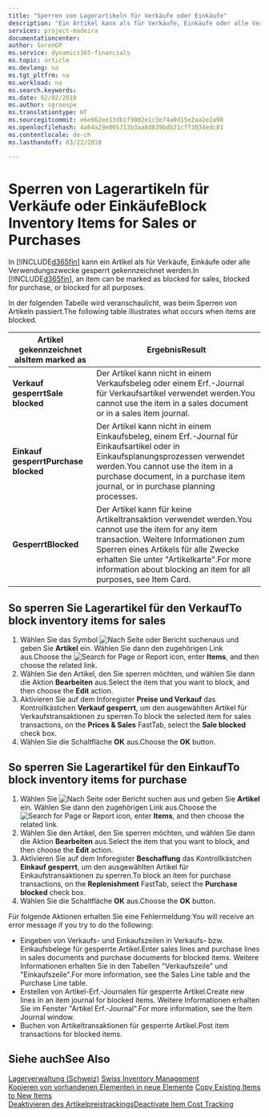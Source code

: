 ```yaml
---
title: "Sperren von Lagerartikeln für Verkäufe oder Einkäufe"
description: "Ein Artikel kann als für Verkäufe, Einkäufe oder alle Verwendungszwecke gesperrt gekennzeichnet werden."
services: project-madeira
documentationcenter: 
author: SorenGP
ms.service: dynamics365-financials
ms.topic: article
ms.devlang: na
ms.tgt_pltfrm: na
ms.workload: na
ms.search.keywords: 
ms.date: 02/02/2018
ms.author: sgroespe
ms.translationtype: HT
ms.sourcegitcommit: e6e662ee13db1f9002e1c3e74a0d15e2aa2e2a98
ms.openlocfilehash: 4a64a29e005713b3aa8d839bdb21cff3034edc81
ms.contentlocale: de-ch
ms.lasthandoff: 03/22/2018

---
```

# <a name="block-inventory-items-for-sales-or-purchases"></a><span data-ttu-id="eb593-103">Sperren von Lagerartikeln für Verkäufe oder Einkäufe</span><span class="sxs-lookup"><span data-stu-id="eb593-103">Block Inventory Items for Sales or Purchases</span></span>
<span data-ttu-id="eb593-104">In [!INCLUDE[d365fin](../../includes/d365fin_md.md)] kann ein Artikel als für Verkäufe, Einkäufe oder alle Verwendungszwecke gesperrt gekennzeichnet werden.</span><span class="sxs-lookup"><span data-stu-id="eb593-104">In [!INCLUDE[d365fin](../../includes/d365fin_md.md)], an item can be marked as blocked for sales, blocked for purchase, or blocked for all purposes.</span></span>  

<span data-ttu-id="eb593-105">In der folgenden Tabelle wird veranschaulicht, was beim Sperren von Artikeln passiert.</span><span class="sxs-lookup"><span data-stu-id="eb593-105">The following table illustrates what occurs when items are blocked.</span></span>  

|<span data-ttu-id="eb593-106">Artikel gekennzeichnet als</span><span class="sxs-lookup"><span data-stu-id="eb593-106">Item marked as</span></span>|<span data-ttu-id="eb593-107">Ergebnis</span><span class="sxs-lookup"><span data-stu-id="eb593-107">Result</span></span>|  
|--------------------|------------|  
|<span data-ttu-id="eb593-108">**Verkauf gesperrt**</span><span class="sxs-lookup"><span data-stu-id="eb593-108">**Sale blocked**</span></span>|<span data-ttu-id="eb593-109">Der Artikel kann nicht in einem Verkaufsbeleg oder einem Erf.-Journal für Verkaufsartikel verwendet werden.</span><span class="sxs-lookup"><span data-stu-id="eb593-109">You cannot use the item in a sales document or in a sales item journal.</span></span>|  
|<span data-ttu-id="eb593-110">**Einkauf gesperrt**</span><span class="sxs-lookup"><span data-stu-id="eb593-110">**Purchase blocked**</span></span>|<span data-ttu-id="eb593-111">Der Artikel kann nicht in einem Einkaufsbeleg, einem Erf.-Journal für Einkaufsartikel oder in Einkaufsplanungsprozessen verwendet werden.</span><span class="sxs-lookup"><span data-stu-id="eb593-111">You cannot use the item in a purchase document, in a purchase item journal, or in purchase planning processes.</span></span>|  
|<span data-ttu-id="eb593-112">**Gesperrt**</span><span class="sxs-lookup"><span data-stu-id="eb593-112">**Blocked**</span></span>|<span data-ttu-id="eb593-113">Der Artikel kann für keine Artikeltransaktion verwendet werden.</span><span class="sxs-lookup"><span data-stu-id="eb593-113">You cannot use the item for any item transaction.</span></span> <span data-ttu-id="eb593-114">Weitere Informationen zum Sperren eines Artikels für alle Zwecke erhalten Sie unter "Artikelkarte".</span><span class="sxs-lookup"><span data-stu-id="eb593-114">For more information about blocking an item for all purposes, see Item Card.</span></span>|  

## <a name="to-block-inventory-items-for-sales"></a><span data-ttu-id="eb593-115">So sperren Sie Lagerartikel für den Verkauf</span><span class="sxs-lookup"><span data-stu-id="eb593-115">To block inventory items for sales</span></span>  

1.  <span data-ttu-id="eb593-116">Wählen Sie das Symbol ![Nach Seite oder Bericht suchen](../../media/ui-search/search_small.png "Nach Seite oder Bericht suchen")aus und geben Sie **Artikel** ein. Wählen Sie dann den zugehörigen Link aus.</span><span class="sxs-lookup"><span data-stu-id="eb593-116">Choose the ![Search for Page or Report](../../media/ui-search/search_small.png "Search for Page or Report icon") icon, enter **Items**, and then choose the related link.</span></span>  
2.  <span data-ttu-id="eb593-117">Wählen Sie den Artikel, den Sie sperren möchten, und wählen Sie dann die Aktion **Bearbeiten** aus.</span><span class="sxs-lookup"><span data-stu-id="eb593-117">Select the item that you want to block, and then choose the **Edit** action.</span></span>  
3.  <span data-ttu-id="eb593-118">Aktivieren Sie auf dem Inforegister **Preise und Verkauf** das Kontrollkästchen **Verkauf gesperrt**, um den ausgewählten Artikel für Verkaufstransaktionen zu sperren.</span><span class="sxs-lookup"><span data-stu-id="eb593-118">To block the selected item for sales transactions, on the **Prices & Sales** FastTab, select the **Sale blocked** check box.</span></span>  
4.  <span data-ttu-id="eb593-119">Wählen Sie die Schaltfläche **OK** aus.</span><span class="sxs-lookup"><span data-stu-id="eb593-119">Choose the **OK** button.</span></span>  

## <a name="to-block-inventory-items-for-purchase"></a><span data-ttu-id="eb593-120">So sperren Sie Lagerartikel für den Einkauf</span><span class="sxs-lookup"><span data-stu-id="eb593-120">To block inventory items for purchase</span></span>  

1.  <span data-ttu-id="eb593-121">Wählen Sie ![Nach Seite oder Bericht suchen](../../media/ui-search/search_small.png "Symbol nach Seite oder Bericht suchen") aus und geben Sie **Artikel** ein. Wählen Sie dann den zugehörigen Link aus.</span><span class="sxs-lookup"><span data-stu-id="eb593-121">Choose the ![Search for Page or Report](../../media/ui-search/search_small.png "Search for Page or Report icon") icon, enter **Items**, and then choose the related link.</span></span>  
2.  <span data-ttu-id="eb593-122">Wählen Sie den Artikel, den Sie sperren möchten, und wählen Sie dann die Aktion **Bearbeiten** aus.</span><span class="sxs-lookup"><span data-stu-id="eb593-122">Select the item that you want to block, and then choose the **Edit** action.</span></span>  
3.  <span data-ttu-id="eb593-123">Aktivieren Sie auf dem Inforegister **Beschaffung** das Kontrollkästchen **Einkauf gesperrt**, um den ausgewählten Artikel für Einkaufstransaktionen zu sperren.</span><span class="sxs-lookup"><span data-stu-id="eb593-123">To block an item for purchase transactions, on the **Replenishment** FastTab, select the **Purchase blocked** check box.</span></span>  
4.  <span data-ttu-id="eb593-124">Wählen Sie die Schaltfläche **OK** aus.</span><span class="sxs-lookup"><span data-stu-id="eb593-124">Choose the **OK** button.</span></span>  

<span data-ttu-id="eb593-125">Für folgende Aktionen erhalten Sie eine Fehlermeldung:</span><span class="sxs-lookup"><span data-stu-id="eb593-125">You will receive an error message if you try to do the following:</span></span>  

- <span data-ttu-id="eb593-126">Eingeben von Verkaufs- und Einkaufszeilen in Verkaufs- bzw. Einkaufsbelege für gesperrte Artikel.</span><span class="sxs-lookup"><span data-stu-id="eb593-126">Enter sales lines and purchase lines in sales documents and purchase documents for blocked items.</span></span> <span data-ttu-id="eb593-127">Weitere Informationen erhalten Sie in den Tabellen "Verkaufszeile" und "Einkaufszeile".</span><span class="sxs-lookup"><span data-stu-id="eb593-127">For more information, see the Sales Line table and the Purchase Line table.</span></span>  
- <span data-ttu-id="eb593-128">Erstellen von Artikel-Erf.-Journalen für gesperrte Artikel.</span><span class="sxs-lookup"><span data-stu-id="eb593-128">Create new lines in an item journal for blocked items.</span></span> <span data-ttu-id="eb593-129">Weitere Informationen erhalten Sie im Fenster "Artikel Erf.-Journal".</span><span class="sxs-lookup"><span data-stu-id="eb593-129">For more information, see the Item Journal window.</span></span>  
- <span data-ttu-id="eb593-130">Buchen von Artikeltransaktionen für gesperrte Artikel.</span><span class="sxs-lookup"><span data-stu-id="eb593-130">Post item transactions for blocked items.</span></span>  

## <a name="see-also"></a><span data-ttu-id="eb593-131">Siehe auch</span><span class="sxs-lookup"><span data-stu-id="eb593-131">See Also</span></span>  
 <span data-ttu-id="eb593-132">[Lagerverwaltung (Schweiz)](swiss-inventory-management.md) </span><span class="sxs-lookup"><span data-stu-id="eb593-132">[Swiss Inventory Management](swiss-inventory-management.md) </span></span>  
 <span data-ttu-id="eb593-133">[Kopieren von vorhandenen Elementen in neue Elemente](how-to-copy-existing-items-to-new-items.md) </span><span class="sxs-lookup"><span data-stu-id="eb593-133">[Copy Existing Items to New Items](how-to-copy-existing-items-to-new-items.md) </span></span>  
 [<span data-ttu-id="eb593-134">Deaktivieren des Artikelpreistrackings</span><span class="sxs-lookup"><span data-stu-id="eb593-134">Deactivate Item Cost Tracking</span></span>](how-to-deactivate-item-cost-tracking.md)

